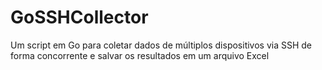 # GoSSHCollector
Um script em Go para coletar dados de múltiplos dispositivos via SSH de forma concorrente e salvar os resultados em um arquivo Excel

